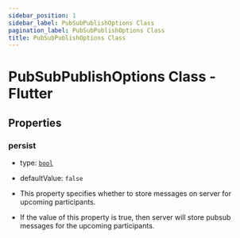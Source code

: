 ```yaml
---
sidebar_position: 1
sidebar_label: PubSubPublishOptions Class
pagination_label: PubSubPublishOptions Class
title: PubSubPublishOptions Class
---
```


# PubSubPublishOptions Class - Flutter

<div class="sdk-api-ref-only-h4">

## Properties

### persist

- type: [`bool`](https://api.dart.dev/stable/2.15.1/dart-core/bool-class.html)

- defaultValue: `false`

- This property specifies whether to store messages on server for upcoming participants.

- If the value of this property is true, then server will store pubsub messages for the upcoming participants.

</div>
